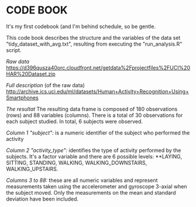 # CODE BOOK

It's my first codebook (and I'm behind schedule, so be gentle.

This code book describes the structure and the variables of the data set "tidy_dataset_with_avg.txt", resulting from executing the "run_analysis.R" script.

*Raw data* 
https://d396qusza40orc.cloudfront.net/getdata%2Fprojectfiles%2FUCI%20HAR%20Dataset.zip

*Full description* 
(of the raw data) 
http://archive.ics.uci.edu/ml/datasets/Human+Activity+Recognition+Using+Smartphones

*The resultat*
The resulting data frame is composed of 180 observations (rows) and 88 variables (columns).
There is a total of 30 observations for each subject studied. In total, 6 subjects were observed.

*Column 1 "subject":* is a numeric identifier of the subject who performed the activity

*Column 2 "activity_type":* identifies the type of activity performed by the subjects. It's a factor variable and there are 6 possible levels: **LAYING, SITTING, STANDING, WALKING, WALKING_DOWNSTAIRS, WALKING_UPSTAIRS.

*Columns 3 to 88:* these are all numeric variables and represent measurements taken using the accelerometer and gyroscope 3-axial when the subject moved. Only the measurements on the mean and standard deviation have been included.
